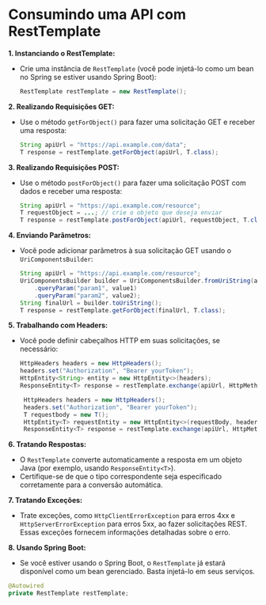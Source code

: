 # Consumindo uma API com RestTemplate

**1. Instanciando o RestTemplate:**

- Crie uma instância de `RestTemplate` (você pode injetá-lo como um bean no Spring se estiver usando Spring Boot):

   ```java
   RestTemplate restTemplate = new RestTemplate();
   ```

**2. Realizando Requisições GET:**

- Use o método `getForObject()` para fazer uma solicitação GET e receber uma resposta:

   ```java
   String apiUrl = "https://api.example.com/data";
   T response = restTemplate.getForObject(apiUrl, T.class);
   ```

**3. Realizando Requisições POST:**

- Use o método `postForObject()` para fazer uma solicitação POST com dados e receber uma resposta:

   ```java
   String apiUrl = "https://api.example.com/resource";
   T requestObject = ...; // crie o objeto que deseja enviar
   T response = restTemplate.postForObject(apiUrl, requestObject, T.class);
   ```

**4. Enviando Parâmetros:**

- Você pode adicionar parâmetros à sua solicitação GET usando o `UriComponentsBuilder`:

   ```java
   String apiUrl = "https://api.example.com/resource";
   UriComponentsBuilder builder = UriComponentsBuilder.fromUriString(apiUrl)
       .queryParam("param1", value1)
       .queryParam("param2", value2);
   String finalUrl = builder.toUriString();
   T response = restTemplate.getForObject(finalUrl, T.class);
   ```

**5. Trabalhando com Headers:**

- Você pode definir cabeçalhos HTTP em suas solicitações, se necessário:

   ```java
   HttpHeaders headers = new HttpHeaders();
   headers.set("Authorization", "Bearer yourToken");
   HttpEntity<String> entity = new HttpEntity<>(headers);
   ResponseEntity<T> response = restTemplate.exchange(apiUrl, HttpMethod.GET, entity, T.class);
   ```

   ```java
    HttpHeaders headers = new HttpHeaders();
    headers.set("Authorization", "Bearer yourToken");
    T requestbody = new T();
    HttpEntity<T> requestEntity = new HttpEntity<>(requestBody, headers);
    ResponseEntity<T> response = restTemplate.exchange(apiUrl, HttpMethod.POST, requestEntity, T.class);
   ```
 
**6. Tratando Respostas:**

- O `RestTemplate` converte automaticamente a resposta em um objeto Java (por exemplo, usando `ResponseEntity<T>`).
- Certifique-se de que o tipo correspondente seja especificado corretamente para a conversão automática.

**7. Tratando Exceções:**

- Trate exceções, como `HttpClientErrorException` para erros 4xx e `HttpServerErrorException` para erros 5xx, ao fazer solicitações REST. Essas exceções fornecem informações detalhadas sobre o erro.

**8. Usando Spring Boot:**

- Se você estiver usando o Spring Boot, o `RestTemplate` já estará disponível como um bean gerenciado. Basta injetá-lo em seus serviços.

```java
@Autowired
private RestTemplate restTemplate;
```
